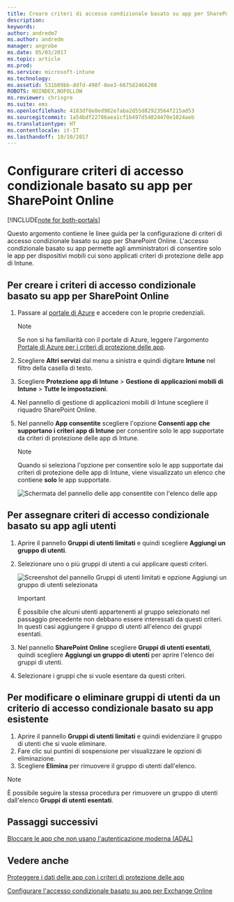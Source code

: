 ```yaml
---
title: Creare criteri di accesso condizionale basato su app per SharePoint Online
description: 
keywords: 
author: andredm7
ms.author: andredm
manager: angrobe
ms.date: 05/03/2017
ms.topic: article
ms.prod: 
ms.service: microsoft-intune
ms.technology: 
ms.assetid: 531b09bb-ddfd-498f-8ee3-6675d2466208
ROBOTS: NOINDEX,NOFOLLOW
ms.reviewer: chrisgre
ms.suite: ems
ms.openlocfilehash: 4183df8e8ed982e7aba2d55d82923564f215ad53
ms.sourcegitcommit: 1a54bdf22786aea1cf1b497d54024470e1024aeb
ms.translationtype: HT
ms.contentlocale: it-IT
ms.lasthandoff: 10/10/2017
---
```

# <a name="set-up-app-based-conditional-access-ca-policies-for-sharepoint-online"></a>Configurare criteri di accesso condizionale basato su app per SharePoint Online

[!INCLUDE[note for both-portals](../includes/note-for-both-portals.md)]

Questo argomento contiene le linee guida per la configurazione di criteri di accesso condizionale basato su app per SharePoint Online. L'accesso condizionale basato su app permette agli amministratori di consentire solo le app per dispositivi mobili cui sono applicati criteri di protezione delle app di Intune.

## <a name="to-create-the-app-based-ca-policy-for-sharepoint-online"></a>Per creare i criteri di accesso condizionale basato su app per SharePoint Online

1. Passare al [portale di Azure](https://portal.azure.com) e accedere con le proprie credenziali.

    > [!NOTE]
    > Se non si ha familiarità con il portale di Azure, leggere l'argomento [Portale di Azure per i criteri di protezione delle app](azure-portal-for-microsoft-intune-mam-policies.md).

2. Scegliere **Altri servizi** dal menu a sinistra e quindi digitare **Intune** nel filtro della casella di testo.

3. Scegliere **Protezione app di Intune** > **Gestione di applicazioni mobili di Intune** > **Tutte le impostazioni**.

4. Nel pannello di gestione di applicazioni mobili di Intune scegliere il riquadro SharePoint Online.

5. Nel pannello **App consentite** scegliere l'opzione **Consenti app che supportano i criteri app di Intune** per consentire solo le app supportate da criteri di protezione delle app di Intune.

    > [!NOTE] 
    > Quando si seleziona l'opzione per consentire solo le app supportate dai criteri di protezione delle app di Intune, viene visualizzato un elenco che contiene **solo** le app supportate.

    ![Schermata del pannello delle app consentite con l'elenco delle app](../media/mam-ca-spo-allowed-apps.png)

## <a name="to-assign-app-based-ca-policies-to-your-users"></a>Per assegnare criteri di accesso condizionale basato su app agli utenti

1. Aprire il pannello **Gruppi di utenti limitati** e quindi scegliere **Aggiungi un gruppo di utenti**.

2. Selezionare uno o più gruppi di utenti a cui applicare questi criteri.

    ![Screenshot del pannello Gruppi di utenti limitati e opzione Aggiungi un gruppo di utenti selezionata](../media/mam-ca-spo-restricted-groups.png)

    > [!IMPORTANT] 
    > È possibile che alcuni utenti appartenenti al gruppo selezionato nel passaggio precedente non debbano essere interessati da questi criteri. In questi casi aggiungere il gruppo di utenti all'elenco dei gruppi esentati. 

3. Nel pannello **SharePoint Online** scegliere **Gruppi di utenti esentati**, quindi scegliere **Aggiungi un gruppo di utenti** per aprire l'elenco dei gruppi di utenti.

4. Selezionare i gruppi che si vuole esentare da questi criteri.  

## <a name="to-modify-or-delete-user-groups-from-an-existing-app-based-ca-policy"></a>Per modificare o eliminare gruppi di utenti da un criterio di accesso condizionale basato su app esistente

1. Aprire il pannello **Gruppi di utenti limitati** e quindi evidenziare il gruppo di utenti che si vuole eliminare.
2. Fare clic sui puntini di sospensione per visualizzare le opzioni di eliminazione.
3. Scegliere **Elimina** per rimuovere il gruppo di utenti dall'elenco.

> [!NOTE] 
> È possibile seguire la stessa procedura per rimuovere un gruppo di utenti dall'elenco **Gruppi di utenti esentati**.

## <a name="next-steps"></a>Passaggi successivi

[Bloccare le app che non usano l'autenticazione moderna (ADAL)](block-apps-with-no-modern-authentication.md)

## <a name="see-also"></a>Vedere anche

[Proteggere i dati delle app con i criteri di protezione delle app](protect-app-data-using-mobile-app-management-policies-with-microsoft-intune.md)

[Configurare l'accesso condizionale basato su app per Exchange Online](mam-ca-for-exchange-online.md)
